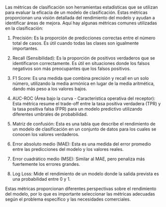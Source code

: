 

Las métricas de clasificación son herramientas estadísticas que se utilizan para evaluar la eficacia de un modelo de clasificación. Estas métricas proporcionan una visión detallada del rendimiento del modelo y ayudan a identificar áreas de mejora. Aquí hay algunas métricas comunes utilizadas en la clasificación:

1. Precisión: Es la proporción de predicciones correctas entre el número total de casos. Es útil cuando todas las clases son igualmente importantes.

2. Recall (Sensibilidad): Es la proporción de positivos verdaderos que se identificaron correctamente. Es útil en situaciones donde los falsos negativos son más preocupantes que los falsos positivos.

3. F1 Score: Es una medida que combina precisión y recall en un solo número, utilizando la media armónica en lugar de la media aritmética, dando más peso a los valores bajos.

4. AUC-ROC (Área bajo la curva - Característica operativa del receptor): Esta métrica resume el trade-off entre la tasa positiva verdadera (TPR) y la tasa positiva falsa (FPR) para un modelo predictivo utilizando diferentes umbrales de probabilidad.

5. Matriz de confusión: Esta es una tabla que describe el rendimiento de un modelo de clasificación en un conjunto de datos para los cuales se conocen los valores verdaderos.

6. Error absoluto medio (MAE): Esta es una medida del error promedio entre las predicciones del modelo y los valores reales.

7. Error cuadrático medio (MSE): Similar al MAE, pero penaliza más fuertemente los errores grandes.

8. Log Loss: Mide el rendimiento de un modelo donde la salida prevista es una probabilidad entre 0 y 1.

Estas métricas proporcionan diferentes perspectivas sobre el rendimiento del modelo, por lo que es importante seleccionar las métricas adecuadas según el problema específico y las necesidades comerciales.
